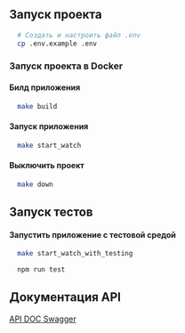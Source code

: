 ## Запуск проекта

```bash
  # Создать и настроить файл .env
  cp .env.example .env
```

### Запуск проекта в Docker

#### Билд приложения

```bash
  make build
```

#### Запуск приложения

```bash
  make start_watch
```

#### Выключить проект

```bash
  make down
```

## Запуск тестов

#### Запустить приложение с тестовой средой

```bash
  make start_watch_with_testing
```

```bash
  npm run test
```

## Документация API

[API DOC Swagger](http://localhost:3000/docs/)